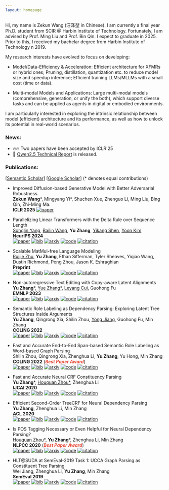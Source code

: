 ```yaml
---
layout: homepage
---
```


Hi, my name is Zekun Wang (汪泽堃 in Chinese). I am currently a final year Ph.D. student from SCIR @ Harbin Institute of Technology. Fortunately, I am advised by Prof. Ming Liu and Prof. Bin Qin. I expect to graduate in 2025. Prior to this, I received my bachelar degree from Harbin Institute of Technology n 2019.

My research interests have evolved to focus on developing: 
* Model/Data-Efficiency & Acceleration: Efficient architecture for XFMRs or hybrid ones; Pruning, distillation, quantization etc. to reduce model size and speedup inference; Efficient training LLMs/MLLMs with a small cost (time or data).

* Multi-modal Models and Applications: Large multi-modal models (comprehensive, generation, or unify the both), which support diverse tasks and can be applied as agents in digital or embodied environments.


I am particularly interested in exploring the intrinsic relationship between model (efficient) architecture and its performance, as well as how to unlock its potential in real-world scenarios.

 
### News:

* :fire::fire: Two papers have been accepted by ICLR'25 
* :rocket: [Qwen2.5 Technical Report](https://arxiv.org/abs/2412.15115) is released.

### Publications:

[[Semantic Scholar](https://www.semanticscholar.org/author/Zekun-Wang/2108727290)] [[Google Scholar](https://scholar.google.com/citations?user=BrTJVdEAAAAJ)] (\* denotes equal contributions)

* Improved Diffusion-based Generative Model with Better Adversarial Robustness. <br>
**Zekun Wang**\*, Mingyang Yi\*, Shuchen Xue, Zhenguo Li, Ming Liu, Bing Qin, Zhi-Ming Ma.<br>
**ICLR 2025** [![paper](https://img.shields.io/badge/paper-d6d6d6.svg?style=flat-square&logo=overleaf)](https://kugwzk.github.io/assets/pubs/iclr/2025/at_diff.pdf) <br>



* Parallelizing Linear Transformers with the Delta Rule over Sequence Length <br>
[Songlin Yang](https://sustcsonglin.github.io), [Bailin Wang](https://berlino.github.io), **Yu Zhang**, [Yikang Shen](https://mitibmwatsonailab.mit.edu/people/yikang-shen), [Yoon Kim](https://people.csail.mit.edu/yoonkim) <br>
**NeurIPS 2024**<br>
[![paper](https://img.shields.io/badge/paper-d6d6d6.svg?style=flat-square&logo=overleaf)](https://yzhang.site/assets/pubs/neurips/2024/deltanet.pdf)
[![bib](https://img.shields.io/badge/bib-d6d6d6.svg?style=flat-square)](https://yzhang.site/assets/pubs/neurips/2024/deltanet.bib)
[![arxiv](https://img.shields.io/badge/arxiv-d6d6d6.svg?style=flat-square&logo=arxiv&logoColor=b31b1b)](https://arxiv.org/abs/2406.06484)
[![code](https://img.shields.io/badge/code-d6d6d6.svg?style=flat-square&logo=github&logoColor=181717)](https://github.com/sustcsonglin/flash-linear-attention)
[![citation](https://img.shields.io/badge/citation-0-d6d6d6.svg?style=flat-square&logo=semanticscholar)](https://www.semanticscholar.org/paper/Parallelizing-Linear-Transformers-with-the-Delta-Yang-Wang/7afaabb73bec969c0937be46b9f0f757e07c8534)

* Scalable MatMul-free Language Modeling <br>
[Ruijie Zhu](https://ruijie-zhu.github.io), **Yu Zhang**, Ethan Sifferman, Tyler Sheaves, Yiqiao Wang, Dustin Richmond, Peng Zhou, Jason K. Eshraghian <br>
**Preprint**<br>
[![paper](https://img.shields.io/badge/paper-d6d6d6.svg?style=flat-square&logo=overleaf)](https://yzhang.site/assets/pubs/neurips/2024/mmf.pdf)
[![bib](https://img.shields.io/badge/bib-d6d6d6.svg?style=flat-square)](https://yzhang.site/assets/pubs/neurips/2024/mmf.bib)
[![arxiv](https://img.shields.io/badge/arxiv-d6d6d6.svg?style=flat-square&logo=arxiv&logoColor=b31b1b)](https://arxiv.org/abs/2406.02528)
[![code](https://img.shields.io/badge/code-d6d6d6.svg?style=flat-square&logo=github&logoColor=181717)](https://github.com/ridgerchu/matmulfreellm/)
[![citation](https://img.shields.io/badge/citation-0-d6d6d6.svg?style=flat-square&logo=semanticscholar)](https://www.semanticscholar.org/paper/Scalable-MatMul-free-Language-Modeling-Zhu-Zhang/401c4147375b016d4758cf2dd859232a8271fdcd)

* Non-autoregressive Text Editing with Copy-aware Latent Alignments <br>
**Yu Zhang**\*, [Yue Zhang\*](https://hillzhang1999.github.io), [Leyang Cui](https://nealcly.github.io), Guohong Fu <br>
**EMNLP 2023** <br>
[![paper](https://img.shields.io/badge/paper-d6d6d6.svg?style=flat-square&logo=overleaf)](https://yzhang.site/assets/pubs/emnlp/2023/ctc.pdf)
[![bib](https://img.shields.io/badge/bib-d6d6d6.svg?style=flat-square)](https://yzhang.site/assets/pubs/emnlp/2023/ctc.bib)
[![arxiv](https://img.shields.io/badge/arxiv-d6d6d6.svg?style=flat-square&logo=arxiv&logoColor=b31b1b)](https://arxiv.org/abs/2310.07821)
[![code](https://img.shields.io/badge/code-d6d6d6.svg?style=flat-square&logo=github&logoColor=181717)](https://github.com/yzhangcs/ctc-copy)
[![citation](https://img.shields.io/badge/citation-0-d6d6d6.svg?style=flat-square&logo=semanticscholar)](https://www.semanticscholar.org/paper/Non-autoregressive-Text-Editing-with-Copy-aware-Zhang-Zhang/116277fd27c97d50bba2d8023d3c590c1ea8187b)

* Semantic Role Labeling as Dependency Parsing: Exploring Latent Tree Structures Inside Arguments <br>
**Yu Zhang**, Qingrong Xia, Shilin Zhou, [Yong Jiang](https://jiangyong.site), Guohong Fu, Min Zhang <br>
**COLING 2022** <br>
[![paper](https://img.shields.io/badge/paper-d6d6d6.svg?style=flat-square&logo=overleaf)](https://yzhang.site/assets/pubs/coling/2022/crfsrl.pdf)
[![bib](https://img.shields.io/badge/bib-d6d6d6.svg?style=flat-square)](https://yzhang.site/assets/pubs/coling/2022/crfsrl.bib)
[![arxiv](https://img.shields.io/badge/arxiv-d6d6d6.svg?style=flat-square&logo=arxiv&logoColor=b31b1b)](https://arxiv.org/abs/2110.06865)
[![code](https://img.shields.io/badge/code-d6d6d6.svg?style=flat-square&logo=github&logoColor=181717)](https://github.com/yzhangcs/crfsrl)
[![citation](https://img.shields.io/badge/citation-0-d6d6d6.svg?style=flat-square&logo=semanticscholar)](https://www.semanticscholar.org/paper/Semantic-Role-Labeling-as-Dependency-Parsing%3A-Tree-Zhang-Xia/64332d61dfef5ac685500a238b8a79d75152c164)

* Fast and Accurate End-to-End Span-based Semantic Role Labeling as Word-based Graph Parsing <br>
Shilin Zhou, Qingrong Xia, Zhenghua Li, **Yu Zhang**, Yu Hong, Min Zhang <br>
**COLING 2022** (<strong><i style="color:#e74d3c">Best Paper Award</i></strong>)<br>
[![paper](https://img.shields.io/badge/paper-d6d6d6.svg?style=flat-square&logo=overleaf)](https://yzhang.site/assets/pubs/coling/2022/graphsrl.pdf)
[![bib](https://img.shields.io/badge/bib-d6d6d6.svg?style=flat-square)](https://yzhang.site/assets/pubs/coling/2022/graphsrl.bib)
[![arxiv](https://img.shields.io/badge/arxiv-d6d6d6.svg?style=flat-square&logo=arxiv&logoColor=b31b1b)](https://arxiv.org/abs/2112.02970)
[![code](https://img.shields.io/badge/code-d6d6d6.svg?style=flat-square&logo=github&logoColor=181717)](https://github.com/zsLin177/SRL-as-GP)
[![citation](https://img.shields.io/badge/citation-0-d6d6d6.svg?style=flat-square&logo=semanticscholar)](https://www.semanticscholar.org/paper/Fast-and-Accurate-End-to-End-Span-based-Semantic-as-Zhou-Xia/ea9a2d14672c3cc0ff92510386f46fb2b152570c)

* Fast and Accurate Neural CRF Constituency Parsing <br>
**Yu Zhang**\*, [Houquan Zhou\*](https://cv.hqzhou.com), Zhenghua Li <br>
**IJCAI 2020** <br>
[![paper](https://img.shields.io/badge/paper-d6d6d6.svg?style=flat-square&logo=overleaf)](https://yzhang.site/assets/pubs/ijcai/2020/crfpar.pdf)
[![bib](https://img.shields.io/badge/bib-d6d6d6.svg?style=flat-square)](https://yzhang.site/assets/pubs/ijcai/2020/crfpar.bib)
[![arxiv](https://img.shields.io/badge/arxiv-d6d6d6.svg?style=flat-square&logo=arxiv&logoColor=b31b1b)](https://arxiv.org/abs/2008.03736)
[![code](https://img.shields.io/badge/code-d6d6d6.svg?style=flat-square&logo=github&logoColor=181717)](https://github.com/yzhangcs/crfpar)
[![citation](https://img.shields.io/badge/citation-0-d6d6d6.svg?style=flat-square&logo=semanticscholar)](https://www.semanticscholar.org/paper/Fast-and-Accurate-Neural-CRF-Constituency-Parsing-Zhang-Zhou/46fe2ae301aeb75b25ebca0bdc26132ca46f5101)

* Efficient Second-Order TreeCRF for Neural Dependency Parsing <br>
**Yu Zhang**, Zhenghua Li, Min Zhang <br>
**ACL 2020** <br>
[![paper](https://img.shields.io/badge/paper-d6d6d6.svg?style=flat-square&logo=overleaf)](https://yzhang.site/assets/pubs/acl/2020/crfpar.pdf)
[![bib](https://img.shields.io/badge/bib-d6d6d6.svg?style=flat-square)](https://yzhang.site/assets/pubs/acl/2020/crfpar.bib)
[![arxiv](https://img.shields.io/badge/arxiv-d6d6d6.svg?style=flat-square&logo=arxiv&logoColor=b31b1b)](https://arxiv.org/abs/2005.00975)
[![code](https://img.shields.io/badge/code-d6d6d6.svg?style=flat-square&logo=github&logoColor=181717)](https://github.com/yzhangcs/crfpar)
[![citation](https://img.shields.io/badge/citation-0-d6d6d6.svg?style=flat-square&logo=semanticscholar)](https://www.semanticscholar.org/paper/Efficient-Second-Order-TreeCRF-for-Neural-Parsing-Zhang-Li/ce18780963b067a1295fc847e7ab33f2fcbfaca1)

* Is POS Tagging Necessary or Even Helpful for Neural Dependency Parsing?<br>
[Houquan Zhou\*](https://cv.hqzhou.com), **Yu Zhang**\*, Zhenghua Li, Min Zhang <br>
**NLPCC 2020** (<strong><i style="color:#e74d3c">Best Paper Award</i></strong>)<br>
[![paper](https://img.shields.io/badge/paper-d6d6d6.svg?style=flat-square&logo=overleaf)](https://yzhang.site/assets/pubs/nlpcc/2020/posdep.pdf)
[![bib](https://img.shields.io/badge/bib-d6d6d6.svg?style=flat-square)](https://yzhang.site/assets/pubs/nlpcc/2020/posdep.bib)
[![arxiv](https://img.shields.io/badge/arxiv-d6d6d6.svg?style=flat-square&logo=arxiv&logoColor=b31b1b)](https://arxiv.org/abs/2003.03204)
[![code](https://img.shields.io/badge/code-d6d6d6.svg?style=flat-square&logo=github&logoColor=181717)](https://github.com/Jacob-Zhou/stack-parser)
[![citation](https://img.shields.io/badge/citation-0-d6d6d6.svg?style=flat-square&logo=semanticscholar)](https://www.semanticscholar.org/paper/Is-POS-Tagging-Necessary-or-Even-Helpful-for-Neural-Zhang-Li/3bb577d87ae8e0d45a223f65db24ab479fbda174)

* HLT@SUDA at SemEval-2019 Task 1: UCCA Graph Parsing as Constituent Tree Parsing <br>
Wei Jiang, Zhenghua Li, **Yu Zhang**, Min Zhang <br>
**SemEval 2019** <br>
[![paper](https://img.shields.io/badge/paper-d6d6d6?style=flat-square&logo=overleaf)](https://yzhang.site/assets/pubs/semeval/2019/const.pdf)
[![bib](https://img.shields.io/badge/bib-d6d6d6.svg?style=flat-square)](https://yzhang.site/assets/pubs/semeval/2019/const.bib)
[![arxiv](https://img.shields.io/badge/arxiv-d6d6d6.svg?style=flat-square&logo=arxiv&logoColor=b31b1b)](https://arxiv.org/abs/1903.04153)
[![code](https://img.shields.io/badge/code-d6d6d6?style=flat-square&logo=github&logoColor=181717)](https://github.com/SUDA-LA/ucca-parser)
[![citation](https://img.shields.io/badge/citation-0-d6d6d6.svg?style=flat-square&logo=semanticscholar)](https://www.semanticscholar.org/paper/HLT%40SUDA-at-SemEval-2019-Task-1%3A-UCCA-Graph-Parsing-Jiang-Zhang/9c690b828a508635506018ddbd03d63d4e08a380)

<!-- ### Projects: -->


<!-- ### Experience -->

